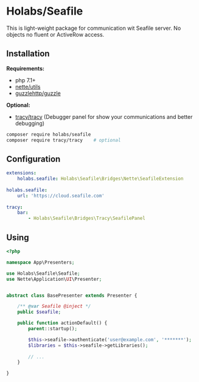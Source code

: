 Holabs/Seafile
===============

This is light-weight package for communication wit Seafile server.
No objects no fluent or ActiveRow access.

Installation
------------

**Requirements:**
 - php 7.1+
 - [nette/utils](https://github.com/nette/utils)
 - [guzzlehttp/guzzle](https://github.com/guzzlehttp/guzzle)
 
**Optional:**
 - [tracy/tracy](https://github.com/tracy/tracy) (Debugger panel for show your communications and better debugging)
 
```sh
composer require holabs/seafile
composer require tracy/tracy	# optional
```

Configuration
-------------
```yaml
extensions:
	holabs.seafile: Holabs\Seafile\Bridges\Nette\SeafileExtension
	
holabs.seafile:
	url: 'https://cloud.seafile.com'
	
tracy:
	bar:
		- Holabs\Seafile\Bridges\Tracy\SeafilePanel
```

Using
-----

```php
<?php

namespace App\Presenters;

use Holabs\Seafile\Seafile;
use Nette\Application\UI\Presenter;


abstract class BasePresenter extends Presenter {

	/** @var Seafile @inject */
	public $seafile;

	public function actionDefault() {
		parent::startup();

		$this->seafile->authenticate('user@example.com', '*******');
		$libraries = $this->seafile->getLibraries();
		
		// ...
	}

}
```